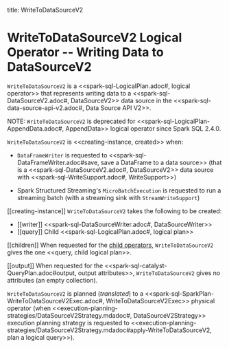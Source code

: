 title: WriteToDataSourceV2

# WriteToDataSourceV2 Logical Operator -- Writing Data to DataSourceV2

`WriteToDataSourceV2` is a <<spark-sql-LogicalPlan.adoc#, logical operator>> that represents writing data to a <<spark-sql-DataSourceV2.adoc#, DataSourceV2>> data source in the <<spark-sql-data-source-api-v2.adoc#, Data Source API V2>>.

NOTE: `WriteToDataSourceV2` is deprecated for <<spark-sql-LogicalPlan-AppendData.adoc#, AppendData>> logical operator since Spark SQL 2.4.0.

`WriteToDataSourceV2` is <<creating-instance, created>> when:

* `DataFrameWriter` is requested to <<spark-sql-DataFrameWriter.adoc#save, save a DataFrame to a data source>> (that is a <<spark-sql-DataSourceV2.adoc#, DataSourceV2>> data source with <<spark-sql-WriteSupport.adoc#, WriteSupport>>)

* Spark Structured Streaming's `MicroBatchExecution` is requested to run a streaming batch (with a streaming sink with `StreamWriteSupport`)

[[creating-instance]]
`WriteToDataSourceV2` takes the following to be created:

* [[writer]] <<spark-sql-DataSourceWriter.adoc#, DataSourceWriter>>
* [[query]] Child <<spark-sql-LogicalPlan.adoc#, logical plan>>

[[children]]
When requested for the [child operators](../catalyst/TreeNode.md#children), `WriteToDataSourceV2` gives the one <<query, child logical plan>>.

[[output]]
When requested for the <<spark-sql-catalyst-QueryPlan.adoc#output, output attributes>>, `WriteToDataSourceV2` gives no attributes (an empty collection).

`WriteToDataSourceV2` is planned (_translated_) to a <<spark-sql-SparkPlan-WriteToDataSourceV2Exec.adoc#, WriteToDataSourceV2Exec>> physical operator (when <<execution-planning-strategies/DataSourceV2Strategy.mdadoc#, DataSourceV2Strategy>> execution planning strategy is requested to <<execution-planning-strategies/DataSourceV2Strategy.mdadoc#apply-WriteToDataSourceV2, plan a logical query>>).
